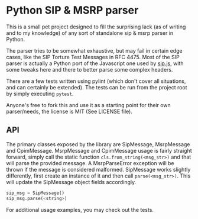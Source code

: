 # Python SIP & MSRP parser

This is a small pet project designed to fill the surprising lack (as of writing and to my knowledge) of any sort of standalone sip & msrp parser in Python.

The parser tries to be somewhat exhaustive, but may fail in certain edge cases, like the SIP Torture Test Messages in RFC 4475. Most of the SIP parser is actually a Python port of the Javascript one used by [sip.js](https://github.com/kirm/sip.js), with some tweaks here and there to better parse some complex headers.

There are a few tests written using pylint (which don't cover all situations, and can certainly be extended). The tests can be run from the project root by simply executing `pytest`.

Anyone's free to fork this and use it as a starting point for their own parser/needs, the license is MIT (See LICENSE file).

## API

The primary classes exposed by the library are SipMessage, MsrpMessage and CpimMessage. MsrpMessage and CpimMessage usage is fairly straight forward, simply call the static function `cls.from_string(<msg_str>)` and that will parse the provided message. A MsrpParseError exception will be thrown if the message is considered malformed. SipMessage works slightly differently, first create an instance of it and then call `parse(<msg_str>)`. This will update the SipMessage object fields accordingly.

```python
sip_msg = SipMessage()
sip_msg.parse(<string>)
```

For additional usage examples, you may check out the tests.
